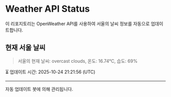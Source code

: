 
# Weather API Status

이 리포지토리는 OpenWeather API를 사용하여 서울의 날씨 정보를 자동으로 업데이트합니다.

## 현재 서울 날씨
> 서울의 현재 날씨: overcast clouds, 온도: 16.74°C, 습도: 69%

⏳ 업데이트 시간: 2025-10-24 21:21:56 (UTC)

---
자동 업데이트 봇에 의해 관리됩니다.
